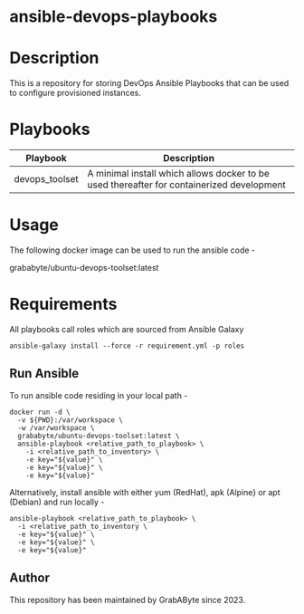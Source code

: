 # ansible-devops-playbooks
# Description
This is a repository for storing DevOps Ansible Playbooks that can be used to configure provisioned instances.

# Playbooks
Playbook | Description
--- | ---
devops_toolset | A minimal install which allows docker to be used thereafter for containerized development

# Usage
The following docker image can be used to run the ansible code -

grababyte/ubuntu-devops-toolset:latest

# Requirements
All playbooks call roles which are sourced from Ansible Galaxy

`ansible-galaxy install --force -r requirement.yml -p roles`

## Run Ansible
To run ansible code residing in your local path -

```
docker run -d \
  -v ${PWD}:/var/workspace \
  -w /var/workspace \
  grababyte/ubuntu-devops-toolset:latest \
  ansible-playbook <relative_path_to_playbook> \
    -i <relative_path_to_inventory> \
    -e key="${value}" \
    -e key="${value}" \
    -e key="${value}"
```

Alternatively, install ansible with either yum (RedHat), apk (Alpine} or apt (Debian) and run locally -

```
ansible-playbook <relative_path_to_playbook> \
  -i <relative_path_to_inventory \
  -e key="${value}" \
  -e key="${value}" \
  -e key="${value}"
```

## Author
This repository has been maintained by GrabAByte since 2023.
